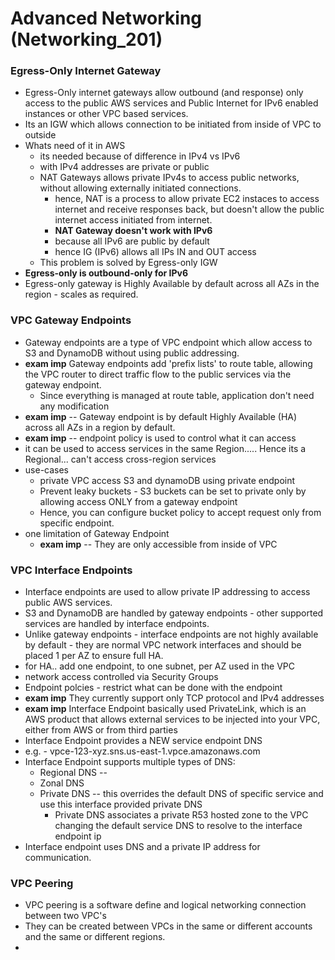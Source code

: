 # Advanced Networking (Networking_201)

### Egress-Only Internet Gateway
- Egress-Only internet gateways allow outbound (and response) only access to the public AWS services and Public Internet for IPv6 enabled instances or other VPC based services.
- Its an IGW which allows connection to be initiated from inside of VPC to outside
- Whats need of it in AWS
  - its needed because of difference in IPv4 vs IPv6
  - with IPv4 addresses are private or public
  - NAT Gateways allows private IPv4s to access public networks, without allowing externally initiated connections.
    - hence, NAT is a process to allow private EC2 instaces to access internet and receive responses back, but doesn't allow the public internet access initiated from internet.
    - **NAT Gateway doesn't work with IPv6**
    - because all IPv6 are public by default
    - hence IG (IPv6) allows all IPs IN and OUT access
  - This problem is solved by Egress-only IGW
- **Egress-only is outbound-only for IPv6**
- Egress-only gateway is Highly Available by default across all AZs in the region - scales as required.

### VPC Gateway Endpoints
- Gateway endpoints are a type of VPC endpoint which allow access to S3 and DynamoDB without using public addressing.
- **exam imp** Gateway endpoints add 'prefix lists' to route table, allowing the VPC router to direct traffic flow to the public services via the gateway endpoint.
  - Since everything is managed at route table, application don't need any modification
- **exam imp** -- Gateway endpoint is by default Highly Available (HA) across all AZs in a region by default.
- **exam imp** -- endpoint policy is used to control what it can access
- it can be used to access services in the same Region..... Hence its a Regional... can't access cross-region services
- use-cases
  - private VPC access S3 and dynamoDB using private endpoint
  - Prevent leaky buckets - S3 buckets can be set to private only by allowing access ONLY from a gateway endpoint
  - Hence, you can configure bucket policy to accept request only from specific endpoint.
- one limitation of Gateway Endpoint
  - **exam imp** -- They are only accessible from inside of VPC

### VPC Interface Endpoints
- Interface endpoints are used to allow private IP addressing to access public AWS services.
- S3 and DynamoDB are handled by gateway endpoints - other supported services are handled by interface endpoints.
- Unlike gateway endpoints - interface endpoints are not highly available by default - they are normal VPC network interfaces and should be placed 1 per AZ to ensure full HA.
- for HA.. add one endpoint, to one subnet, per AZ used in the VPC
- network access controlled via Security Groups
- Endpoint polcies - restrict what can be done with the endpoint
- **exam imp** They currently support only TCP protocol and IPv4 addresses
- **exam imp** Interface Endpoint basically used PrivateLink, which is an AWS product that allows external services to be injected into your VPC, either from AWS or from third parties
- Interface Endpoint provides a NEW service endpoint DNS
- e.g. - vpce-123-xyz.sns.us-east-1.vpce.amazonaws.com
- Interface Endpoint supports multiple types of DNS:
  - Regional DNS -- 
  - Zonal DNS
  - Private DNS -- this overrides the default DNS of specific service and use this interface provided private DNS
    - Private DNS associates a private R53 hosted zone to the VPC changing the default service DNS to resolve to the interface endpoint ip
- Interface endpoint uses DNS and a private IP address for communication.

### VPC Peering
- VPC peering is a software define and logical networking connection between two VPC's
- They can be created between VPCs in the same or different accounts and the same or different regions.
- 















